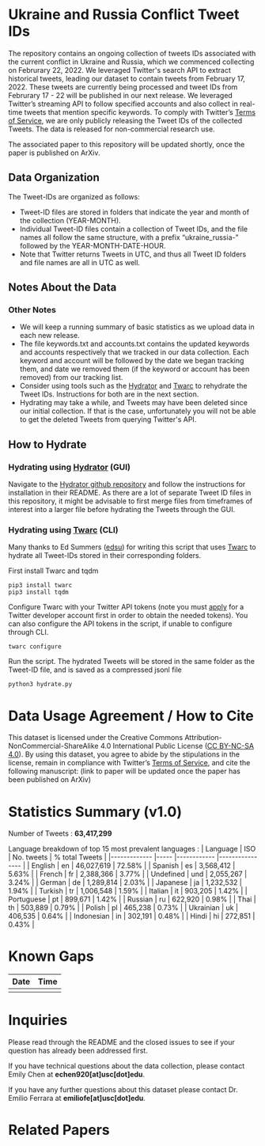 # Ukraine and Russia Conflict Tweet IDs
 
The repository contains an ongoing collection of tweets IDs associated with the current conflict in Ukraine and Russia, which we commenced collecting on Februrary 22, 2022. We leveraged Twitter's search API to extract historical tweets, leading our dataset to contain tweets from February 17, 2022. These tweets are currently being processed and tweet IDs from Februrary 17 - 22 will be published in our next release. We leveraged Twitter’s streaming API to follow specified accounts and also collect in real-time tweets that mention specific keywords. To comply with Twitter’s [Terms of Service](https://developer.twitter.com/en/developer-terms/agreement-and-policy), we are only publicly releasing the Tweet IDs of the collected Tweets. The data is released for non-commercial research use. 

The associated paper to this repository will be updated shortly, once the paper is published on ArXiv.


## Data Organization
The Tweet-IDs are organized as follows:
* Tweet-ID files are stored in folders that indicate the year and month of the collection (YEAR-MONTH). 
* Individual Tweet-ID files contain a collection of Tweet IDs, and the file names all follow the same structure, with a prefix “ukraine_russia-” followed by the YEAR-MONTH-DATE-HOUR. 
* Note that Twitter returns Tweets in UTC, and thus all Tweet ID folders and file names are all in UTC as well. 

## Notes About the Data
### Other Notes
* We will keep a running summary of basic statistics as we upload data in each new release. 
* The file keywords.txt and accounts.txt contains the updated keywords and accounts respectively that we tracked in our data collection. Each keyword and account will be followed by the date we began tracking them, and date we removed them (if the keyword or account has been removed) from our tracking list. 
* Consider using tools such as the [Hydrator](https://github.com/DocNow/hydrator) and [Twarc](https://github.com/DocNow/twarc) to rehydrate the Tweet IDs. Instructions for both are in the next section. 
* Hydrating may take a while, and Tweets may have been deleted since our initial collection. If that is the case, unfortunately you will not be able to get the deleted Tweets from querying Twitter's API. 

## How to Hydrate

### Hydrating using [Hydrator](https://github.com/DocNow/hydrator) (GUI)
Navigate to the [Hydrator github repository](https://github.com/DocNow/hydrator) and follow the instructions for installation in their README. As there are a lot of separate Tweet ID files in this repository, it might be advisable to first merge files from timeframes of interest into a larger file before hydrating the Tweets through the GUI. 

### Hydrating using [Twarc](https://github.com/DocNow/twarc) (CLI)
Many thanks to Ed Summers ([edsu](https://github.com/edsu)) for writing this script that uses [Twarc](https://github.com/DocNow/twarc) to hydrate all Tweet-IDs stored in their corresponding folders. 

First install Twarc and tqdm
```
pip3 install twarc
pip3 install tqdm
```

Configure Twarc with your Twitter API tokens (note you must [apply](https://developer.twitter.com/en/apply-for-access) for a Twitter developer account first in order to obtain the needed tokens). You can also configure the API tokens in the script, if unable to configure through CLI. 
```
twarc configure
```

Run the script. The hydrated Tweets will be stored in the same folder as the Tweet-ID file, and is saved as a compressed jsonl file
```
python3 hydrate.py
```

# Data Usage Agreement / How to Cite
This dataset is licensed under the Creative Commons Attribution-NonCommercial-ShareAlike 4.0 International Public License ([CC BY-NC-SA 4.0](https://creativecommons.org/licenses/by-nc-sa/4.0/)). By using this dataset, you agree to abide by the stipulations in the license, remain in compliance with Twitter’s [Terms of Service](https://developer.twitter.com/en/developer-terms/agreement-and-policy), and cite the following manuscript: (link to paper will be updated once the paper has been published on ArXiv)


# Statistics Summary (v1.0)
Number of Tweets : **63,417,299**

Language breakdown of top 15 most prevalent languages :
| Language        | ISO     | No. tweets       | % total Tweets     |
|-------------    |-----    |------------      |----------------    |
| English         | en      | 46,027,619       | 72.58%             |
| Spanish         | es      | 3,568,412        | 5.63%              |
| French          | fr      | 2,388,366        | 3.77%              | 
| Undefined       | und     | 2,055,267        | 3.24%              | 
| German          | de      | 1,289,814        | 2.03%              |
| Japanese        | ja      | 1,232,532        | 1.94%              |
| Turkish         | tr      | 1,006,548        | 1.59%              | 
| Italian         | it      | 903,205          | 1.42%              |
| Portuguese      | pt      | 899,671          | 1.42%              |
| Russian         | ru      | 622,920          | 0.98%              |
| Thai            | th      | 503,889          | 0.79%              |
| Polish          | pl      | 465,238          | 0.73%              |
| Ukrainian       | uk      | 406,535          | 0.64%              |
| Indonesian      | in      | 302,191          | 0.48%              |
| Hindi           | hi      | 272,851          | 0.43%              |

# Known Gaps
| Date          | Time              |
|-------------  |-----              |
|  | |


# Inquiries

Please read through the README and the closed issues to see if your question has already been addressed first. 

If you have technical questions about the data collection, please contact Emily Chen at **echen920[at]usc[dot]edu**.

If you have any further questions about this dataset please contact Dr. Emilio Ferrara at **emiliofe[at]usc[dot]edu**.

# Related Papers
